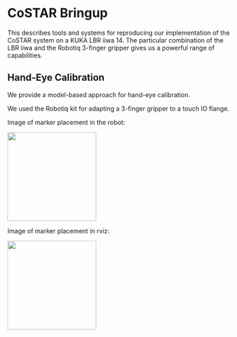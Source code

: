 # CoSTAR Bringup

This describes tools and systems for reproducing our implementation of the CoSTAR system on a KUKA LBR iiwa 14. The particular combination of the LBR iiwa and the Robotiq 3-finger gripper gives us a powerful range of capabilities.

## Hand-Eye Calibration

We provide a model-based approach for hand-eye calibration.

We used the Robotiq kit for adapting a 3-finger gripper to a touch IO flange. 

Image of marker placement in the robot:

<img src="https://git.lcsr.jhu.edu/cpaxton3/costar_stack/raw/master/costar_bringup/doc/marker_in_hand_robot.jpg" width="200">

Image of marker placement in rviz:

<img src="https://git.lcsr.jhu.edu/cpaxton3/costar_stack/raw/master/costar_bringup/doc/marker_in_hand_rviz.png" width="200">
